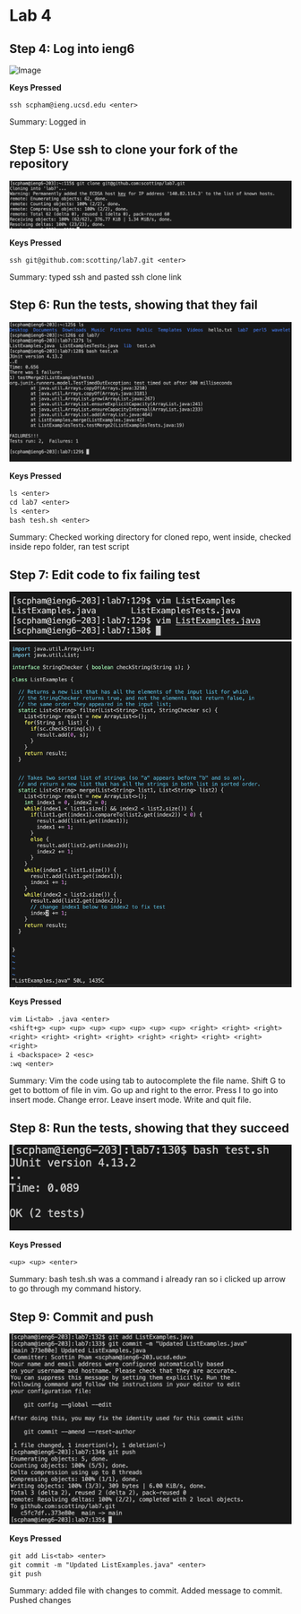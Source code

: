 # Lab 4

## Step 4: Log into ieng6

![Image](lab4pics/lab4step4.png)

**Keys Pressed**
```
ssh scpham@ieng.ucsd.edu <enter>
```
Summary: Logged in

## Step 5: Use ssh to clone your fork of the repository 

![Image](lab4step5.png)

**Keys Pressed**
```
ssh git@github.com:scottinp/lab7.git <enter>
```
Summary: typed ssh and pasted ssh clone link


## Step 6: Run the tests, showing that they fail

![Image](lab4step6.png)

**Keys Pressed**
```
ls <enter>
cd lab7 <enter>
ls <enter>
bash tesh.sh <enter>
```
Summary: Checked working directory for cloned repo, went inside, checked inside repo folder, ran test script


## Step 7: Edit code to fix failing test

![Image](lab4step71.png)
![Image](lab4step72.png)

**Keys Pressed**
```
vim Li<tab> .java <enter>
<shift+g> <up> <up> <up> <up> <up> <up> <up> <right> <right> <right> <right> <right> <right> <right> <right> <right> <right> <right> <right>
i <backspace> 2 <esc>
:wq <enter>
```
Summary: 
Vim the code using tab to autocomplete the file name. Shift G to get to bottom of file in vim. Go up and right to the error. Press I to go into insert mode. Change error. Leave insert mode. Write and quit file.

## Step 8: Run the tests, showing that they succeed

![Image](lab4step8.png)

**Keys Pressed**
```
<up> <up> <enter>
```
Summary: bash tesh.sh was a command i already ran so i clicked up arrow to go through my command history.


## Step 9: Commit and push

![Image](lab4step9.png)

**Keys Pressed**
```
git add Lis<tab> <enter>
git commit -m "Updated ListExamples.java" <enter>
git push
```
Summary: added file with changes to commit. Added message to commit. Pushed changes
